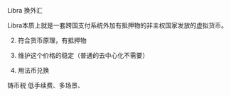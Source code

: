 Libra 换外汇

Libra本质上就是一套跨国支付系统外加有抵押物的非主权国家发放的虚拟货币。

2. 符合货币原理，有抵押物

3. 维护这个价格的稳定（普通的去中心化不需要）

4. 用法币兑换

铸币税
低手续费、多场景、